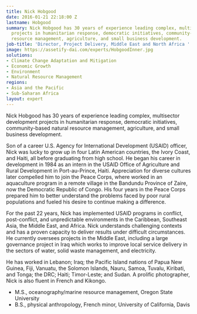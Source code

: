 ```yaml
---
title: Nick Hobgood
date: 2016-01-21 22:18:00 Z
lastname: Hobgood
summary: Nick Hobgood has 30 years of experience leading complex, multisector development
  projects in humanitarian response, democratic initiatives, community-based natural
  resource management, agriculture, and small business development.
job-title: 'Director, Project Delivery, Middle East and North Africa '
image: https://assetify-dai.com/experts/HobgoodInner.jpg
solutions:
- Climate Change Adaptation and Mitigation
- Economic Growth
- Environment
- Natural Resource Management
regions:
- Asia and the Pacific
- Sub-Saharan Africa
layout: expert
---
```


Nick Hobgood has 30 years of experience leading complex, multisector development projects in humanitarian response, democratic initiatives, community-based natural resource management, agriculture, and small business development.
 
Son of a career U.S. Agency for International Development (USAID) officer, Nick was lucky to grow up in four Latin American countries, the Ivory Coast, and Haiti, all before graduating from high school. He began his career in development in 1984 as an intern in the USAID Office of Agriculture and Rural Development in Port-au-Prince, Haiti. Appreciation for diverse cultures later compelled him to join the Peace Corps, where worked in an aquaculture program in a remote village in the Bandundu Province of Zaire, now the Democratic Republic of Congo. His four years in the Peace Corps prepared him to better understand the problems faced by poor rural populations and fueled his desire to continue making a difference.
 
For the past 22 years, Nick has implemented USAID programs in conflict, post-conflict, and unpredictable environments in the Caribbean, Southeast Asia, the Middle East, and Africa. Nick understands challenging contexts and has a proven capacity to deliver results under difficult circumstances. He currently oversees projects in the Middle East, including a large governance project in Iraq which works to improve local service delivery in the sectors of water, solid waste management, and electricity.
 
He has worked in Lebanon; Iraq;  the Pacific Island nations of Papua New Guinea, Fiji, Vanuatu, the Solomon Islands, Nauru, Samoa, Tuvalu, Kiribati, and Tonga; the DRC; Haiti; Timor-Leste; and Sudan. A prolific photographer, Nick is also fluent in French and Kikongo.

* M.S., oceanography/marine resource management, Oregon State University
* B.S., physical anthropology, French minor, University of California, Davis
